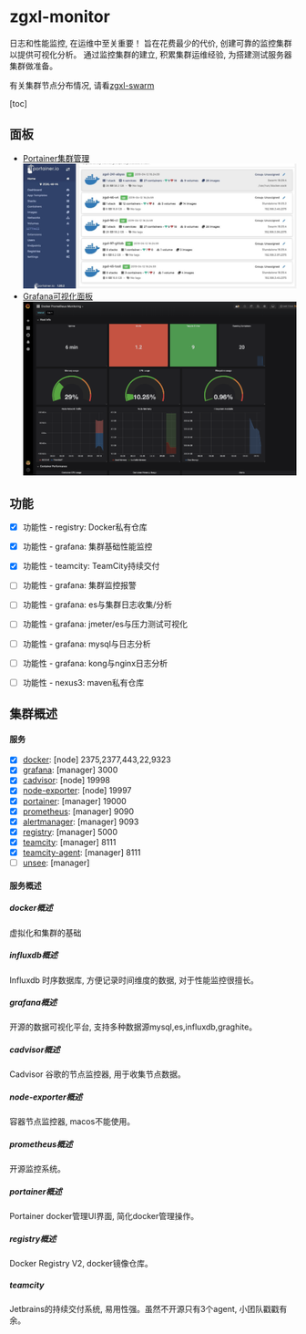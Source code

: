 # zgxl-monitor 

日志和性能监控, 在运维中至关重要！
旨在花费最少的代价, 创建可靠的监控集群以提供可视化分析。
通过监控集群的建立, 积累集群运维经验, 为搭建测试服务器集群做准备。

有关集群节点分布情况, 请看[zgxl-swarm](http://183.64.28.18:8686/automatic/zgxl-swarm)

[toc]


## 面板
- [Portainer集群管理](192.168.3.96:19000)
![grafana](res/1.png)
- [Grafana可视化面板](192.168.3.96:3000)
![grafana](res/2.png)

## 功能

- [x] 功能性 - registry: Docker私有仓库
- [x] 功能性 - grafana: 集群基础性能监控
- [x] 功能性 - teamcity: TeamCity持续交付
- [ ] 功能性 - grafana: 集群监控报警
- [ ] 功能性 - grafana: es与集群日志收集/分析
- [ ] 功能性 - grafana: jmeter/es与压力测试可视化
- [ ] 功能性 - grafana: mysql与日志分析
- [ ] 功能性 - grafana: kong与nginx日志分析
- [ ] 功能性 - nexus3: maven私有仓库


## 集群概述
#### 服务
- [x] [docker](#docker概述): [node]   2375,2377,443,22,9323
- [x] [grafana](#grafana概述): [manager]    3000
- [x] [cadvisor](#cadvisor概述): [node]  19998
- [x] [node-exporter](#node-exporter概述): [node]  19997
- [x] [portainer](#portainer概述): [manager] 19000
- [x] [prometheus](#prometheus概述): [manager] 9090
- [x] [alertmanager](#alertmanager概述): [manager] 9093
- [x] [registry](#registry概述): [manager] 5000
- [x] [teamcity](#teamcity概述): [manager] 8111
- [x] [teamcity-agent](#teamcity概述): [manager] 8111
- [ ] [unsee](#alertmanager概述): [manager]

#### 服务概述
##### docker概述
虚拟化和集群的基础
##### influxdb概述
Influxdb 时序数据库, 方便记录时间维度的数据, 对于性能监控很擅长。
##### grafana概述
开源的数据可视化平台, 支持多种数据源mysql,es,influxdb,graghite。
##### cadvisor概述
Cadvisor 谷歌的节点监控器, 用于收集节点数据。
##### node-exporter概述
容器节点监控器, macos不能使用。
##### prometheus概述
开源监控系统。
##### portainer概述
Portainer docker管理UI界面, 简化docker管理操作。
##### registry概述
Docker Registry V2, docker镜像仓库。
##### teamcity
Jetbrains的持续交付系统, 易用性强。虽然不开源只有3个agent, 小团队戳戳有余。